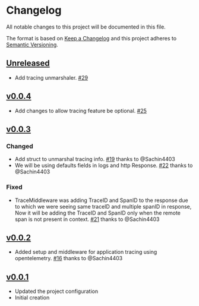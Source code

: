 # Changelog
All notable changes to this project will be documented in this file.

The format is based on [Keep a Changelog](http://keepachangelog.com/en/1.0.0/)
and this project adheres to [Semantic Versioning](http://semver.org/spec/v2.0.0.html).

## [Unreleased]
- Add tracing unmarshaler. [#29](https://github.com/xmidt-org/candlelight/pull/29)

## [v0.0.4]
- Add changes to allow tracing feature be optional. [#25](https://github.com/xmidt-org/candlelight/pull/25)

## [v0.0.3]
### Changed
- Add struct to unmarshal tracing info. [#19](https://github.com/xmidt-org/candlelight/pull/19) thanks to @Sachin4403
- We will be using defaults fields in logs and http Response.  [#22](https://github.com/xmidt-org/candlelight/pull/22) thanks to @Sachin4403
### Fixed
- TraceMiddleware was adding TraceID and SpanID to the response due to which we were seeing same traceID and multiple spanID in response, Now it will be adding the TraceID and SpanID only when the remote span is not present in context. [#21](https://github.com/xmidt-org/candlelight/pull/21) thanks to @Sachin4403

## [v0.0.2]
- Added setup and middleware for application tracing using opentelemetry. [#16](https://github.com/xmidt-org/candlelight/pull/16) thanks to @Sachin4403

## [v0.0.1]
- Updated the project configuration
- Initial creation

[Unreleased]: https://github.com/xmidt-org/candlelight/compare/v0.0.4..HEAD
[v0.0.4]: https://github.com/xmidt-org/candlelight/compare/v0.0.3..v0.0.4
[v0.0.3]: https://github.com/xmidt-org/candlelight/compare/v0.0.2..v0.0.3
[v0.0.2]: https://github.com/xmidt-org/candlelight/compare/v0.0.1..v0.0.2
[v0.0.1]: https://github.com/xmidt-org/candlelight/compare/v0.0.0..v0.0.1
